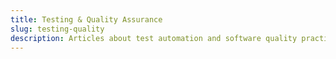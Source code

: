 ```yaml
---
title: Testing & Quality Assurance
slug: testing-quality
description: Articles about test automation and software quality practices
---
```

